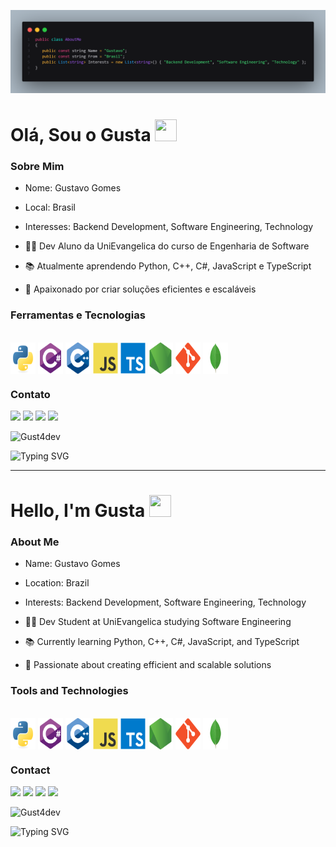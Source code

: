 ![Banner](https://github.com/Gust4dev/Gust4dev/blob/main/code.png)

# Olá, Sou o Gusta <img src="https://em-content.zobj.net/source/google/387/smiling-face-with-sunglasses_1f60e.png" height="35" width="35">

### Sobre Mim
- Nome: Gustavo Gomes
- Local: Brasil
- Interesses: Backend Development, Software Engineering, Technology

- 👨‍🎓 Dev Aluno da UniEvangelica do curso de Engenharia de Software
- 📚 Atualmente aprendendo Python, C++, C#, JavaScript e TypeScript
- 💼 Apaixonado por criar soluções eficientes e escaláveis

### Ferramentas e Tecnologias
<div style="display: inline_block"><br>
  <img align="center" alt="Python" height="50" width="40" src="https://raw.githubusercontent.com/devicons/devicon/master/icons/python/python-original.svg">
  <img align="center" alt="Csharp" height="50" width="40" src="https://raw.githubusercontent.com/devicons/devicon/master/icons/csharp/csharp-original.svg">
  <img align="center" alt="Cplusplus" height="50" width="40" src="https://raw.githubusercontent.com/devicons/devicon/master/icons/cplusplus/cplusplus-original.svg">
  <img align="center" alt="Javascript" height="50" width="40" src="https://raw.githubusercontent.com/devicons/devicon/master/icons/javascript/javascript-original.svg">
  <img align="center" alt="Typescript" height="50" width="40" src="https://raw.githubusercontent.com/devicons/devicon/master/icons/typescript/typescript-original.svg">
  <img align="center" alt="Nodejs" height="50" width="40" src="https://raw.githubusercontent.com/devicons/devicon/master/icons/nodejs/nodejs-original.svg">
  <img align="center" alt="Git" height="50" width="40" src="https://raw.githubusercontent.com/devicons/devicon/master/icons/git/git-original.svg">
  <img align="center" alt="MongoDB" height="50" width="40" src="https://raw.githubusercontent.com/devicons/devicon/master/icons/mongodb/mongodb-original.svg">
</div>

### Contato
<div> 
  <a href="https://instagram.com/gustaaa__" target="_blank"><img src="https://img.shields.io/badge/-Instagram-%23E4405F?style=for-the-badge&logo=instagram&logoColor=white" target="_blank"></a>
  <a href="https://discord.com/users/gusta7936" target="_blank"><img src="https://img.shields.io/badge/Discord-7289DA?style=for-the-badge&logo=discord&logoColor=white" target="_blank"></a> 
  <a href="mailto:gustavogomes034@outlook.com"><img src="https://img.shields.io/badge/Outlook-0078D4?style=for-the-badge&logo=microsoft-outlook&logoColor=white" target="_blank"></a>
  <a href="https://br.linkedin.com/in/gustavo-gomes-01325b191/" target="_blank"><img src="https://img.shields.io/badge/-LinkedIn-%230077B5?style=for-the-badge&logo=linkedin&logoColor=white" target="_blank"></a> 
</div>

<div align="left"> 
  <p> <img src="https://komarev.com/ghpvc/?username=Gust4dev&label=Profile%20views&color=0e75b6&style=flat" alt="Gust4dev"/> </p>
</div>

![Typing SVG](https://readme-typing-svg.demolab.com?font=Anta&size=26&pause=1000&color=39FF14&background=FFFFFF00&center=true&vCenter=true&width=435&lines=Obrigado+por+visitar+meu+perfil!)

---
# Hello, I'm Gusta <img src="https://em-content.zobj.net/source/google/387/smiling-face-with-sunglasses_1f60e.png" height="35" width="35">

### About Me
- Name: Gustavo Gomes
- Location: Brazil
- Interests: Backend Development, Software Engineering, Technology

- 👨‍🎓 Dev Student at UniEvangelica studying Software Engineering
- 📚 Currently learning Python, C++, C#, JavaScript, and TypeScript
- 💼 Passionate about creating efficient and scalable solutions

### Tools and Technologies
<div style="display: inline_block"><br>
  <img align="center" alt="Python" height="50" width="40" src="https://raw.githubusercontent.com/devicons/devicon/master/icons/python/python-original.svg">
  <img align="center" alt="Csharp" height="50" width="40" src="https://raw.githubusercontent.com/devicons/devicon/master/icons/csharp/csharp-original.svg">
  <img align="center" alt="Cplusplus" height="50" width="40" src="https://raw.githubusercontent.com/devicons/devicon/master/icons/cplusplus/cplusplus-original.svg">
  <img align="center" alt="Javascript" height="50" width="40" src="https://raw.githubusercontent.com/devicons/devicon/master/icons/javascript/javascript-original.svg">
  <img align="center" alt="Typescript" height="50" width="40" src="https://raw.githubusercontent.com/devicons/devicon/master/icons/typescript/typescript-original.svg">
  <img align="center" alt="Nodejs" height="50" width="40" src="https://raw.githubusercontent.com/devicons/devicon/master/icons/nodejs/nodejs-original.svg">
  <img align="center" alt="Git" height="50" width="40" src="https://raw.githubusercontent.com/devicons/devicon/master/icons/git/git-original.svg">
  <img align="center" alt="MongoDB" height="50" width="40" src="https://raw.githubusercontent.com/devicons/devicon/master/icons/mongodb/mongodb-original.svg">
</div>

### Contact
<div> 
  <a href="https://instagram.com/gustaaa__" target="_blank"><img src="https://img.shields.io/badge/-Instagram-%23E4405F?style=for-the-badge&logo=instagram&logoColor=white" target="_blank"></a>
  <a href="https://discord.com/users/gusta7936" target="_blank"><img src="https://img.shields.io/badge/Discord-7289DA?style=for-the-badge&logo=discord&logoColor=white" target="_blank"></a> 
  <a href="mailto:gustavogomes034@outlook.com"><img src="https://img.shields.io/badge/Outlook-0078D4?style=for-the-badge&logo=microsoft-outlook&logoColor=white" target="_blank"></a>
  <a href="https://br.linkedin.com/in/gustavo-gomes-01325b191/" target="_blank"><img src="https://img.shields.io/badge/-LinkedIn-%230077B5?style=for-the-badge&logo=linkedin&logoColor=white" target="_blank"></a> 
</div>

<div align="left"> 
  <p> <img src="https://komarev.com/ghpvc/?username=Gust4dev&label=Profile%20views&color=0e75b6&style=flat" alt="Gust4dev"/> </p>
</div>

![Typing SVG](https://readme-typing-svg.demolab.com?font=Anta&size=26&pause=1000&color=39FF14&background=FFFFFF00&center=true&vCenter=true&width=435&lines=Thank+you+for+visiting+my+profile!)
